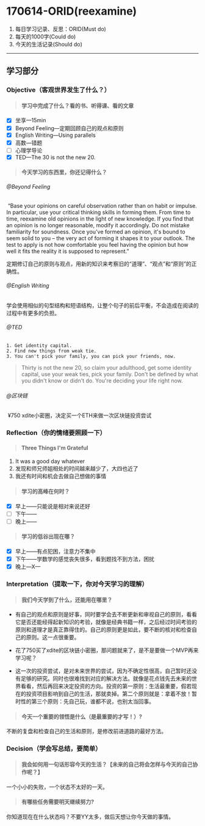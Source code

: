 # 170614-ORID(reexamine)

1. 每日学习记录、反思：ORID(Must do)
2. 每天的1000字(Could do)
3. 今天的生活记录(Should do)

------

## 学习部分

### Objective（客观世界发生了什么？）

> #### 学习中完成了什么？看的书、听得课、看的文章

- [x] 坐享—15min
- [x] Beyond Feeling—定期回顾自己的观点和原则
- [x] English Writing—Using parallels
- [x] 高数—错题
- [ ] 心理学导论
- [x] TED—The 30 is not the new 20.

> #### 今天学习的东西里，你还记得什么？

###### @Beyond Feeling

​	“Base your opinions on careful observation rather than on habit or impulse. In particular, use your critical thinking skills in forming them. From time to time, reexamine old opinions in the light of new knowledge. If you find that an opinion is no longer reasonable, modify it accordingly. Do not mistake familiarity for soundness. Once you've formed an opinion, it's bound to seem solid to you – the very act of forming it shapes it to your outlook. The test to apply is not how comfortable you feel having the opinion but how well it fits the reality it is supposed to represent.”

​	定期修订自己的原则与观点，用新的知识来考察旧的“道理”、“观点”和“原则”的正确性。

###### @English Writing

​	学会使用相似的句型结构和短语结构，让整个句子的前后平衡，不会造成在阅读的过程中有更多的负担。

###### @TED

	1. Get identity capital.
	2. Find new things from weak tie.
	3. You can't pick your family, you can pick your friends, now.

> Thirty is not the new 20, so claim your adulthood, get some identity capital, use your weak ties, pick your family. Don't be defined by what you didn't know or didn't do. You're deciding your life right now.

###### @区块链

​	¥750 xdite小密圈，决定买一个ETH来做一次区块链投资尝试

### Reflection（你的情绪要照顾一下）

> #### Three Things I'm Grateful

1. It was a good day whatever
2. 发现和师兄师姐相处的时间越来越少了，大四也近了
3. 我还有时间和机会去做自己想做的事情

> #### 学习的高峰在何时？

- [x] 早上——只能说是相对来说还好
- [ ] 下午——
- [ ] 晚上——

> #### 学习的低谷出现在哪？

- [x] 早上——有点犯困，注意力不集中
- [x] 下午——学数学的感觉丧失很多，看到题找不到方法，困扰
- [x] 晚上—X—

### Interpretation（提取一下，你对今天学习的理解）

> #### 我们今天学到了什么，还能用在哪里？

- 有自己的观点和原则是好事，同时要学会去不断更新和审视自己的原则，看看它是否还能经得起新知识的考验，就像是经典书籍一样，之后经过时间考验的原则和道理才是真正靠得住的。自己的原则更是如此，要不断的核对和检查自己的原则。这一点很重要。
- 花了750买了xdite的区块链小密圈，那问题就来了，是不是要做一个MVP再来学习呢？


- 这一次的投资尝试，是对未来世界的尝试，因为不确定性很高，自己暂时还没有足够的研究。同时也很难找到对应的解决方法。就像是花点钱先去未来的世界看看，然后再回来决定投资的方向。投资的第一原则：生活最重要，假若现在的投资项目影响到自己的生活，那就卖掉。第二个原则就是：拿着不放！暂时性的第三个原则：先自己玩，谁都不说，也别太当回事。

> #### 今天一个重要的领悟是什么（是最重要的才写！）?

不断的复盘和检查自己的生活和原则，是修改前进道路的最好方法。

### Decision（学会写总结，要简单）

> #### 我会如何用一句话形容今天的生活？【未来的自己将会怎样与今天的自己协作呢？】

一个小小的失败，一个状态不太好的一天。

> #### 有哪些任务需要明天继续努力?

你知道现在在什么状态吗？不要YY太多，做后天想让你今天做的事情。